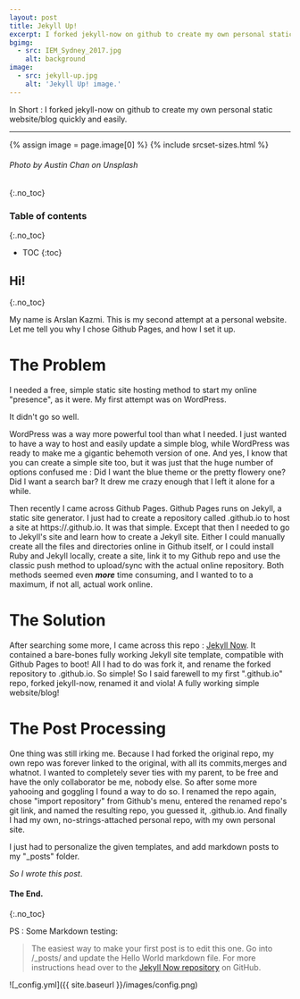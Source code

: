 ```yaml
---
layout: post
title: Jekyll Up!
excerpt: I forked jekyll-now on github to create my own personal static website/blog quickly and easily.
bgimg:
  - src: IEM_Sydney_2017.jpg
    alt: background
image:
  - src: jekyll-up.jpg
    alt: 'Jekyll Up! image.'
---
```


In Short : I forked jekyll-now on github to create my own personal static website/blog quickly and easily.

----

{% assign image = page.image[0] %}
{% include srcset-sizes.html %}


###### _Photo by Austin Chan on Unsplash_
{:.no_toc}

###  Table of contents
{:.no_toc}

* TOC
{:toc}

## **Hi!**
{:.no_toc}

My name is Arslan Kazmi. This is my second attempt at a personal website. Let me tell you why I chose Github Pages, and how I set it up.

# The Problem

I needed a free, simple static site hosting method to start my online "presence", as it were. My first attempt was on WordPress. 

It didn't go so well. 

WordPress was a way more powerful tool than what I needed. I just wanted to have a way to host and easily update a simple blog, while WordPress was ready to make me a gigantic behemoth version of one. And yes, I know that you can create a simple site too, but it was just that the huge number of options confused me : Did I want the blue theme or the pretty flowery one? Did I want a search bar? It drew me crazy enough that I left it alone for a while.

Then recently I came across Github Pages. Github Pages runs on Jekyll, a static site generator. I just had to create a repository called <username>.github.io to host a site at https://<username>.github.io. It was that simple. Except that then I needed to go to Jekyll's site and learn how to create a Jekyll site. Either I could manually create all the files and directories online in Github itself, or I could install Ruby and Jekyll locally, create a site, link it to my Github repo and use the classic push method to upload/sync with the actual online repository. Both methods seemed even <b><i>more</i></b> time consuming, and I wanted to to a maximum, if not all, actual work online.
  
# The Solution

After searching some more, I came across this repo : [Jekyll Now](https://github.com/barryclark/jekyll-now). It contained a bare-bones fully working Jekyll site template, compatible with Github Pages to boot! All I had to do was fork it, and rename the forked repository to <username>.github.io. So simple! So I said farewell to my first ".github.io" repo, forked jekyll-now, renamed it and viola! A fully working simple website/blog!
  
# The Post Processing
 
 One thing was still irking me. Because I had forked the original repo, my own repo was forever linked to the original, with all its commits,merges and whatnot. I wanted to completely sever ties with my parent, to be free and have the only collaborator be me, nobody else. So after some more yahooing and goggling I found a way to do so. I renamed the repo again, chose "import repository" from Github's menu, entered the renamed repo's git link, and named the resulting repo, you guessed it, <username>.github.io. And finally I had my own, no-strings-attached personal repo, with my own personal site.
  
 I just had to personalize the given templates, and add markdown posts to my "_posts" folder. 
 
<i>So I wrote this post</i>.
 
#### The End.
{:.no_toc}
  
PS : Some Markdown testing: 

>The easiest way to make your first post is to edit this one. Go into /_posts/ and update the Hello World markdown file. For more instructions head over to the [Jekyll Now repository](https://github.com/barryclark/jekyll-now) on GitHub.

![_config.yml]({{ site.baseurl }}/images/config.png)

